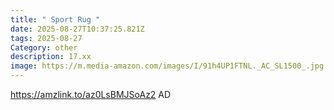 ```yaml
---
title: " Sport Rug "
date: 2025-08-27T10:37:25.821Z
tags: 2025-08-27
Category: other
description: 17.xx
image: https://m.media-amazon.com/images/I/91h4UP1FTNL._AC_SL1500_.jpg
---
```

https://amzlink.to/az0LsBMJSoAz2
AD
